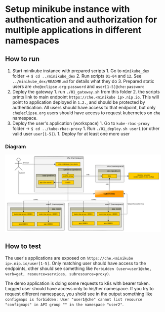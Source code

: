 # Setup minikube instance with authentication and authorization for multiple applications in different namespaces

## How to run
  1. Start minikube instance with prepared scripts
    1. Go to `minikube_dex` folder -> `$ cd ../minikube_dex`
    2. Run scripts `01-04` and `12`. See `../minikube_dex/README.md` for details what they do
    3. Prepared static users are `che@eclipse.org:password` and `user[1-5]@che:password`
  2. Deploy the gateway
    1. run `./01_gateway.sh` from this folder
    2. the scripts prints link to main endpoint `https://che.<minikube ip>.nip.io`. This will point to application deployed in `1.2.`, and should be protected by authentication. All users should have access to that endpoint, but only `che@eclipse.org` users should have access to request kubernetes on `che` namespace.
  3. Deploy the user's application (workspace)
    1. Go to `kube-rbac-proxy` folder -> `$ cd ../kube-rbac-proxy`
    1. Run `./01_deploy.sh user1` (or other valid user `user[1-5]`).
    1. Deploy for at least one more user

### Diagram
![diagram](diagram.png)

## How to test
The user's applications are exposed on `https://che.<minikube ip>.nip.io/user[1-5]`. Only matching user should have access to the endpoints, other should see something like `Forbidden (user=user1@che, verb=get, resource=services, subresource=proxy)`.

The demo application is doing some requests to k8s with bearer token. Logged user should have access only to his/her namespace. If you try to request different namespace, you shold see in the output something like `configmaps is forbidden: User "user1@che" cannot list resource "configmaps" in API group "" in the namespace "user2"`.
